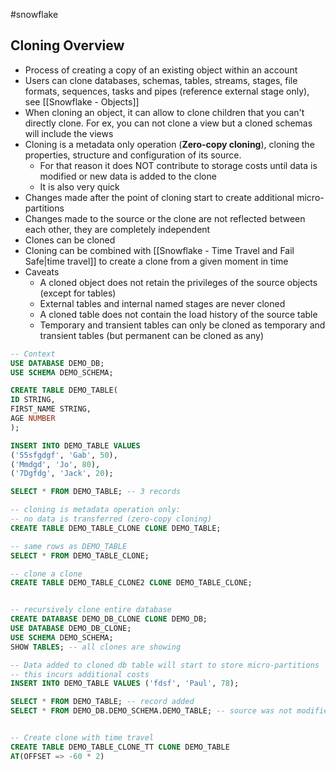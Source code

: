 #snowflake

## Cloning Overview

- Process of creating a copy of an existing object within an account
- Users can clone databases, schemas, tables, streams, stages, file formats, sequences, tasks and pipes (reference external stage only), see [[Snowflake - Objects]]
- When cloning an object, it can allow to clone children that you can't directly clone. For ex, you can not clone a view but a cloned schemas will include the views
- Cloning is a metadata only operation (**Zero-copy cloning**), cloning the properties, structure and configuration of its source.
  - For that reason it does NOT contribute to storage costs until data is modified or new data is added to the clone
  - It is also very quick
- Changes made after the point of cloning start to create additional micro-partitions
- Changes made to the source or the clone are not reflected between each other, they are completely independent
- Clones can be cloned
- Cloning can be combined with [[Snowflake - Time Travel and Fail Safe|time travel]] to create a clone from a given moment in time
- Caveats
  - A cloned object does not retain the privileges of the source objects (except for tables)
  - External tables and internal named stages are never cloned
  - A cloned table does not contain the load history of the source table
  - Temporary and transient tables can only be cloned as temporary and transient tables (but permanent can be cloned as any)

```sql
-- Context
USE DATABASE DEMO_DB;
USE SCHEMA DEMO_SCHEMA;

CREATE TABLE DEMO_TABLE(
ID STRING,
FIRST_NAME STRING,
AGE NUMBER
);

INSERT INTO DEMO_TABLE VALUES
('55sfgdgf', 'Gab', 50),
('Mmdgd', 'Jo', 80),
('7Dgfdg', 'Jack', 20);

SELECT * FROM DEMO_TABLE; -- 3 records

-- cloning is metadata operation only:
-- no data is transferred (zero-copy cloning)
CREATE TABLE DEMO_TABLE_CLONE CLONE DEMO_TABLE;

-- same rows as DEMO_TABLE
SELECT * FROM DEMO_TABLE_CLONE;

-- clone a clone
CREATE TABLE DEMO_TABLE_CLONE2 CLONE DEMO_TABLE_CLONE;


-- recursively clone entire database
CREATE DATABASE DEMO_DB_CLONE CLONE DEMO_DB;
USE DATABASE DEMO_DB_CLONE;
USE SCHEMA DEMO_SCHEMA;
SHOW TABLES; -- all clones are showing

-- Data added to cloned db table will start to store micro-partitions
-- this incurs additional costs
INSERT INTO DEMO_TABLE VALUES ('fdsf', 'Paul', 78);

SELECT * FROM DEMO_TABLE; -- record added
SELECT * FROM DEMO_DB.DEMO_SCHEMA.DEMO_TABLE; -- source was not modified


-- Create clone with time travel
CREATE TABLE DEMO_TABLE_CLONE_TT CLONE DEMO_TABLE
AT(OFFSET => -60 * 2)

```
